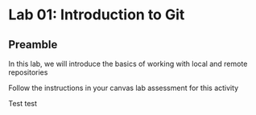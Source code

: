 # Lab 01: Introduction to Git

## Preamble

In this lab, we will introduce the basics of working with local and remote repositories

Follow the instructions in your canvas lab assessment for this activity


Test test
